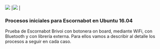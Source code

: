 ![](https://github.com/fgcoca/3D-Design_Robots_Other/blob/master/Escornabot/Images/Logo-Escornabot-m.png) |![](https://github.com/fgcoca/3D-Design_Robots_Other/blob/master/Escornabot/Images/Mi-Escornabot-m.jpg) |

### **Procesos iniciales para Escornabot en Ubuntu 16.04**

Prueba de Escornabot Brivoi con botonera on board, mediante WiFi, con Bluetooth y con librería externa. Para ellos vamos a describir al detalle los procesos a seguir en cada caso.


